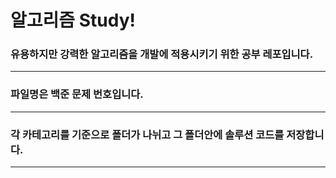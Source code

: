 # 알고리즘 Study!

### 유용하지만 강력한 알고리즘을 개발에 적용시키기 위한 공부 레포입니다.

---
### 파일명은 백준 문제 번호입니다.
---
### 각 카테고리를 기준으로 폴더가 나뉘고 그 폴더안에 솔루션 코드를 저장합니다.
---
